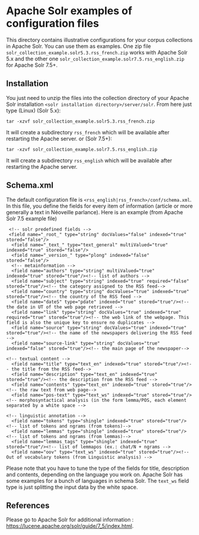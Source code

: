 # Apache Solr examples of configuration files

This directory contains illustrative configurations for your corpus collections in Apache Solr. You can use them as examples. One zip file ```solr_collection_example.solr5.3.rss_french.zip``` works with Apache Solr 5.x and the other one   ```solr_collection_example.solr7.5.rss_english.zip ``` for Apache Solr 7.5+.

## Installation
You just need to unzip the files into the collection directory of your Apache Solr installation ```<solr installation directory>/server/solr```. 
From here just type (Linux) (Solr 5.x):


```
tar -xzvf solr_collection_example.solr5.3.rss_french.zip
```
It will create a subdirectory ``` rss_french ``` which will be available after restarting the Apache server.
or (Solr 7.5+):
```
tar -xzvf solr_collection_example.solr7.5.rss_english.zip
```
It will create a subdirectory ``` rss_english ``` which will be available after restarting the Apache server.

## Schema.xml

The default configuration file is ``` <rss_english|rss_french>/conf/schema.xml ```. In this file, you define the fields for every item of information (article or more generally a text in Néoveille parlance). Here is an example (from Apache Solr 7.5 example file)
```
 <!-- solr predefined fields -->
 <field name="_root_" type="string" docValues="false" indexed="true" stored="false"/>
  <field name="_text_" type="text_general" multiValued="true" indexed="true" stored="false"/>
  <field name="_version_" type="plong" indexed="false" stored="false"/>
  <!-- metainformation -->
  <field name="authors" type="string" multiValued="true" indexed="true" stored="true"/><!-- list of authors -->
  <field name="subject" type="string" indexed="true" required="false" stored="true"/><!-- the category assigned to the RSS feed-->
  <field name="country" type="string" docValues="true" indexed="true" stored="true"/><!-- the country of the RSS feed -->
  <field name="dateS" type="pdate" indexed="true" stored="true"/><!-- the date in UT of the web page retrieved -->
  <field name="link" type="string" docValues="true" indexed="true" required="true" stored="true"/><!-- the web link of the webpage. This field is also the unique key to ensure no duplicates -->
  <field name="source" type="string" docValues="true" indexed="true" stored="true"/><!-- the name of the newspapers delivering the RSS feed -->
  <field name="source-link" type="string" docValues="true" indexed="false" stored="true"/><!-- the main page of the newspaper-->

<!-- textual content -->
  <field name="title" type="text_en" indexed="true" stored="true"/><!-- the title from the RSS feed-->
  <field name="description" type="text_en" indexed="true" stored="true"/><!-- the description from the RSS feed -->
  <field name="contents" type="text_en" indexed="true" stored="true"/><!-- the raw text from web page-->
  <field name="pos-text" type="text_ws" indexed="true" stored="true"/><!-- morphosyntactical analysis (in the form lemma/POS, each element separated by a white space -->

<!-- linguistic annotation -->
  <field name="tokens" type="shingle" indexed="true" stored="true"/><!-- list of tokens and ngrams (from tokens)-->
  <field name="lemmas" type="shingle" indexed="true" stored="true"/><!-- list of tokens and ngrams (from lemmas)-->
  <field name="lemmas_tags" type="shingle" indexed="true" stored="true"/><!-- list of lemmapos (ex.: chat/N + ngrams -->
  <field name="oov" type="text_ws" indexed="true" stored="true"/><!-- Out of vocabulary tokens (from Linguistic analysis) -->
```

Please note that you have to tune the type of the fields for title, description and contents, depending on the language you work on. Apache Solr has some examples for a bunch of languages in schema Solr. The ```text_ws``` field type is just splitting the input data by the white space.

## References
Please go to Apache Solr for additional information : https://lucene.apache.org/solr/guide/7_5/index.html.
